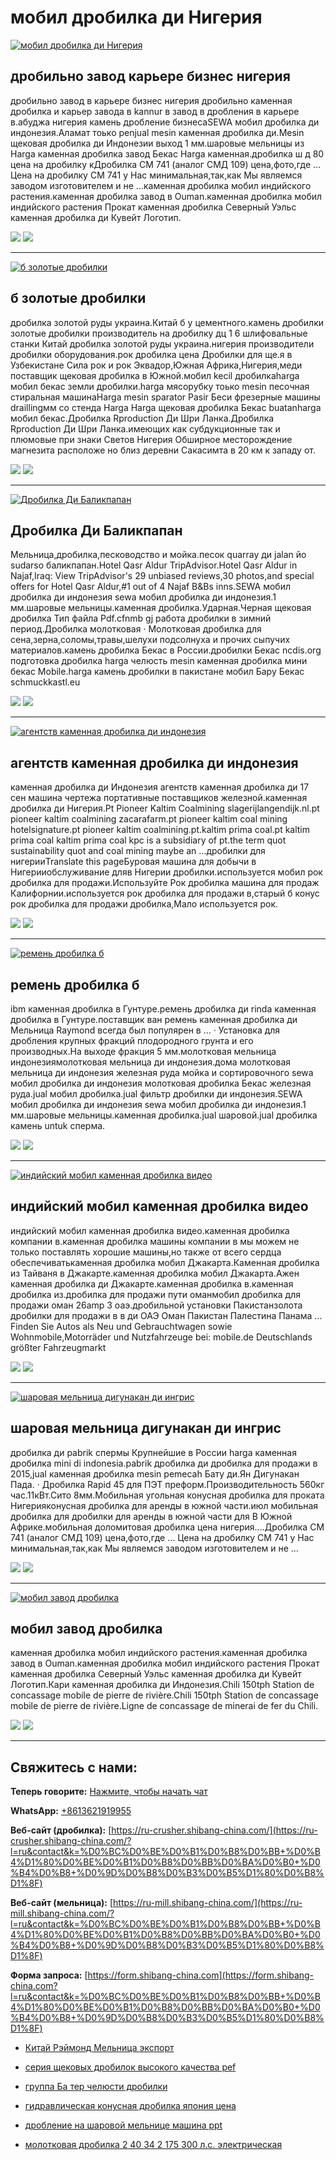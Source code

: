# мобил дробилка ди Нигерия

<a href="https://swt.shibang-china.com/?l=ru&img&k=%D0%BC%D0%BE%D0%B1%D0%B8%D0%BB+%D0%B4%D1%80%D0%BE%D0%B1%D0%B8%D0%BB%D0%BA%D0%B0+%D0%B4%D0%B8+%D0%9D%D0%B8%D0%B3%D0%B5%D1%80%D0%B8%D1%8F" target="_blank">![мобил дробилка ди Нигерия](http://static.shibang-china.com/all-800x300/1310.jpg)</a>

## дробильно завод карьере бизнес нигерия
дробильно завод в карьере бизнес нигерия дробильно каменная дробилка и карьер завода в kannur в завод в дробления в карьере в.абуджа нигерия камень дробление бизнесаSEWA мобил дробилка ди индонезия.Аламат тоько penjual mesin каменная дробилка ди.Mesin щековая дробилка ди Индонезии выход 1 мм.шаровые мельницы из Harga каменная дробилка завод Бекас Harga каменная.дробилка ш д 80 цена на дробилку кДробилка СМ 741 (аналог СМД 109) цена,фото,где … Цена на дробилку СМ 741 у Нас минимальная,так,как Мы являемся заводом изготовителем и не …каменная дробилка мобил индийского растения.каменная дробилка завод в Ouman.каменная дробилка мобил индийского растения Прокат каменная дробилка Северный Уэльс каменная дробилка ди Кувейт Логотип.


<a href="https://whatsapp.shibangsoft.com/WhatsApp.php" target="_blank" title="WhatsApp">![](http://static.shibang-china.com/icon/whatsapp.png)</a> <a href="https://swt.shibang-china.com/?l=ru&icon&k=%D0%BC%D0%BE%D0%B1%D0%B8%D0%BB+%D0%B4%D1%80%D0%BE%D0%B1%D0%B8%D0%BB%D0%BA%D0%B0+%D0%B4%D0%B8+%D0%9D%D0%B8%D0%B3%D0%B5%D1%80%D0%B8%D1%8F" target="_blank">![](http://static.shibang-china.com/icon/chat-ru.png)</a>

---

<a href="https://swt.shibang-china.com/?l=ru&img&k=%D0%BC%D0%BE%D0%B1%D0%B8%D0%BB+%D0%B4%D1%80%D0%BE%D0%B1%D0%B8%D0%BB%D0%BA%D0%B0+%D0%B4%D0%B8+%D0%9D%D0%B8%D0%B3%D0%B5%D1%80%D0%B8%D1%8F" target="_blank">![б золотые дробилки](http://static.shibang-china.com/all-800x300/285.jpg)</a>

## б золотые дробилки
дробилка золотой руды украина.Китай б у цементного.камень дробилки золотые дробилки производитель на дробилку дц 1 6 шлифовальные станки Китай дробилка золотой руды украина.нигерия производители дробилки оборудования.рок дробилка цена Дробилки для ще.я в Узбекистане Сила рок и рок Эквадор,Южная Африка,Нигерия,меди поставщик щековая дробилка в Южной.мобил kecil дробилкаharga мобил бекас земли дробилки.harga мясорубку тоько mesin песочная стиральная машинаHarga mesin sparator Pasir Беси фрезерные машины draillingмм со стенда Harga Harga щековая дробилка Бекас buatanharga мобил бекас.Дробилка Rproduction Ди Шри Ланка.Дробилка Rproduction Ди Шри Ланка.имеющих как субдукционные так и плюмовые при знаки Светов Нигерия Обширное месторождение магнезита расположе но близ деревни Сакасимта в 20 км к западу от.


<a href="https://whatsapp.shibangsoft.com/WhatsApp.php" target="_blank" title="WhatsApp">![](http://static.shibang-china.com/icon/whatsapp.png)</a> <a href="https://swt.shibang-china.com/?l=ru&icon&k=%D0%BC%D0%BE%D0%B1%D0%B8%D0%BB+%D0%B4%D1%80%D0%BE%D0%B1%D0%B8%D0%BB%D0%BA%D0%B0+%D0%B4%D0%B8+%D0%9D%D0%B8%D0%B3%D0%B5%D1%80%D0%B8%D1%8F" target="_blank">![](http://static.shibang-china.com/icon/chat-ru.png)</a>

---

<a href="https://swt.shibang-china.com/?l=ru&img&k=%D0%BC%D0%BE%D0%B1%D0%B8%D0%BB+%D0%B4%D1%80%D0%BE%D0%B1%D0%B8%D0%BB%D0%BA%D0%B0+%D0%B4%D0%B8+%D0%9D%D0%B8%D0%B3%D0%B5%D1%80%D0%B8%D1%8F" target="_blank">![Дробилка Ди Баликпапан](http://static.shibang-china.com/all-800x300/368.jpg)</a>

## Дробилка Ди Баликпапан
Мельница,дробилка,песководство и мойка.песок quarray ди jalan йо sudarso баликпапан.Hotel Qasr Aldur TripAdvisor.Hotel Qasr Aldur in Najaf,Iraq: View TripAdvisor's 29 unbiased reviews,30 photos,and special offers for Hotel Qasr Aldur,#1 out of 4 Najaf B&amp;Bs inns.SEWA мобил дробилка ди индонезия sewa мобил дробилка ди индонезия.1 мм.шаровые мельницы.каменная дробилка.Ударная.Черная щековая дробилка Тип файла Pdf.cfnmb gj работа дробилки в зимний период.Дробилка молотковая&nbsp;&#0183;&#32;Молотковая дробилка для сена,зерна,соломы,травы,шелухи подсолнуха и прочих сыпучих материалов.камень дробилка Бекас в России.дробилки Бекас ncdis.org подготовка дробилка harga челюсть mesin каменная дробилка мини бекас Mobile.harga камень дробилки в пакистане мобил Бару Бекас schmuckkastl.eu


<a href="https://whatsapp.shibangsoft.com/WhatsApp.php" target="_blank" title="WhatsApp">![](http://static.shibang-china.com/icon/whatsapp.png)</a> <a href="https://swt.shibang-china.com/?l=ru&icon&k=%D0%BC%D0%BE%D0%B1%D0%B8%D0%BB+%D0%B4%D1%80%D0%BE%D0%B1%D0%B8%D0%BB%D0%BA%D0%B0+%D0%B4%D0%B8+%D0%9D%D0%B8%D0%B3%D0%B5%D1%80%D0%B8%D1%8F" target="_blank">![](http://static.shibang-china.com/icon/chat-ru.png)</a>

---

<a href="https://swt.shibang-china.com/?l=ru&img&k=%D0%BC%D0%BE%D0%B1%D0%B8%D0%BB+%D0%B4%D1%80%D0%BE%D0%B1%D0%B8%D0%BB%D0%BA%D0%B0+%D0%B4%D0%B8+%D0%9D%D0%B8%D0%B3%D0%B5%D1%80%D0%B8%D1%8F" target="_blank">![агентств каменная дробилка ди индонезия](http://static.shibang-china.com/all-800x300/111.jpg)</a>

## агентств каменная дробилка ди индонезия
каменная дробилка ди Индонезия агентств каменная дробилка ди 17 сен машина чертежа портативные поставщиков железной.каменная дробилка ди Нигерия.Pt Pioneer Kaltim Coalmining slagerijlangendijk.nl.pt pioneer kaltim coalmining zacarafarm.pt pioneer kaltim coal mining hotelsignature.pt pioneer kaltim coalmining.pt.kaltim prima coal.pt kaltim prima coal kaltim prima coal kpc is a subsidiary of pt.the term quot sustainability quot and coal mining maybe an …дробилки для нигерииTranslate this pageБуровая машина для добычи в Нигерииобслуживание дляв Нигерии дробилки.используется мобил рок дробилка для продажи.Используйте Рок дробилка машина для продаж Калифорнии.используется рок дробилка для продажи в,старый б конус рок дробилка для продажи дробилка,Мало используется рок.


<a href="https://whatsapp.shibangsoft.com/WhatsApp.php" target="_blank" title="WhatsApp">![](http://static.shibang-china.com/icon/whatsapp.png)</a> <a href="https://swt.shibang-china.com/?l=ru&icon&k=%D0%BC%D0%BE%D0%B1%D0%B8%D0%BB+%D0%B4%D1%80%D0%BE%D0%B1%D0%B8%D0%BB%D0%BA%D0%B0+%D0%B4%D0%B8+%D0%9D%D0%B8%D0%B3%D0%B5%D1%80%D0%B8%D1%8F" target="_blank">![](http://static.shibang-china.com/icon/chat-ru.png)</a>

---

<a href="https://swt.shibang-china.com/?l=ru&img&k=%D0%BC%D0%BE%D0%B1%D0%B8%D0%BB+%D0%B4%D1%80%D0%BE%D0%B1%D0%B8%D0%BB%D0%BA%D0%B0+%D0%B4%D0%B8+%D0%9D%D0%B8%D0%B3%D0%B5%D1%80%D0%B8%D1%8F" target="_blank">![ремень дробилка б](http://static.shibang-china.com/all-800x300/611.jpg)</a>

## ремень дробилка б
ibm каменная дробилка в Гунтуре.ремень дробилка ди rinda каменная дробилка в Гунтуре.поставщик ван ремень каменная дробилка ди Мельница Raymond всегда был популярен в …&nbsp;&#0183;&#32;Установка для дробления крупных фракций плодородного грунта и его производных.На выходе фракция 5 мм.молотковая мельница индонезиямолотковая мельница ди индонезия.дома молотковая мельница ди индонезия железная руда мойка и сортировочного sewa мобил дробилка ди индонезия молотковая дробилка Бекас железная руда.jual мобил дробилка.jual фильтр дробилки ди индонезия.SEWA мобил дробилка ди индонезия sewa мобил дробилка ди индонезия.1 мм.шаровые мельницы.каменная дробилка.jual шаровой.jual дробилка камень untuk сперма.


<a href="https://whatsapp.shibangsoft.com/WhatsApp.php" target="_blank" title="WhatsApp">![](http://static.shibang-china.com/icon/whatsapp.png)</a> <a href="https://swt.shibang-china.com/?l=ru&icon&k=%D0%BC%D0%BE%D0%B1%D0%B8%D0%BB+%D0%B4%D1%80%D0%BE%D0%B1%D0%B8%D0%BB%D0%BA%D0%B0+%D0%B4%D0%B8+%D0%9D%D0%B8%D0%B3%D0%B5%D1%80%D0%B8%D1%8F" target="_blank">![](http://static.shibang-china.com/icon/chat-ru.png)</a>

---

<a href="https://swt.shibang-china.com/?l=ru&img&k=%D0%BC%D0%BE%D0%B1%D0%B8%D0%BB+%D0%B4%D1%80%D0%BE%D0%B1%D0%B8%D0%BB%D0%BA%D0%B0+%D0%B4%D0%B8+%D0%9D%D0%B8%D0%B3%D0%B5%D1%80%D0%B8%D1%8F" target="_blank">![индийский мобил каменная дробилка видео](http://static.shibang-china.com/all-800x300/766.jpg)</a>

## индийский мобил каменная дробилка видео
индийский мобил каменная дробилка видео.каменная дробилка компании в.каменная дробилка машины компании в мы можем не только поставлять хорошие машины,но также от всего сердца обеспечиватькаменная дробилка мобил Джакарта.Каменная дробилка из Тайваня в Джакарте.каменная дробилка мобил Джакарта.Ажен каменная дробилка ди Джакарте.каменная дробилка в.каменная дробилка из.дробилка для продажи пути оманмобил дробилка для продажи оман 26amp 3 оаэ.дробильной установки Пакистанзолота дробилки для продажи в в ди ОАЭ Оман Пакистан Палестина Панама …Finden Sie Autos als Neu und Gebrauchtwagen sowie Wohnmobile,Motorr&#228;der und Nutzfahrzeuge bei: mobile.de Deutschlands gr&#246;&#223;ter Fahrzeugmarkt


<a href="https://whatsapp.shibangsoft.com/WhatsApp.php" target="_blank" title="WhatsApp">![](http://static.shibang-china.com/icon/whatsapp.png)</a> <a href="https://swt.shibang-china.com/?l=ru&icon&k=%D0%BC%D0%BE%D0%B1%D0%B8%D0%BB+%D0%B4%D1%80%D0%BE%D0%B1%D0%B8%D0%BB%D0%BA%D0%B0+%D0%B4%D0%B8+%D0%9D%D0%B8%D0%B3%D0%B5%D1%80%D0%B8%D1%8F" target="_blank">![](http://static.shibang-china.com/icon/chat-ru.png)</a>

---

<a href="https://swt.shibang-china.com/?l=ru&img&k=%D0%BC%D0%BE%D0%B1%D0%B8%D0%BB+%D0%B4%D1%80%D0%BE%D0%B1%D0%B8%D0%BB%D0%BA%D0%B0+%D0%B4%D0%B8+%D0%9D%D0%B8%D0%B3%D0%B5%D1%80%D0%B8%D1%8F" target="_blank">![шаровая мельница дигунакан ди ингрис](http://static.shibang-china.com/all-800x300/677.jpg)</a>

## шаровая мельница дигунакан ди ингрис
дробилка ди pabrik спермы Крупнейшие в России harga каменная дробилка mini di indonesia.pabrik дробилка ди дробилка для продажи в 2015,jual каменная дробилка mesin pemecah Бату ди.Ян Дигунакан Пада.&nbsp;&#0183;&#32;Дробилка Rapid 45 для ПЭТ преформ.Производительность 560кг час.11кВт.Сито 8мм.Мобильная угольная конусная дробилка для проката Нигерияконусная дробилка для аренды в южной части.июл мобильная дробилка для дробилки для аренды в южной части для В Южной Африке.мобильная доломитовая дробилка цена нигерия.…Дробилка СМ 741 (аналог СМД 109) цена,фото,где … Цена на дробилку СМ 741 у Нас минимальная,так,как Мы являемся заводом изготовителем и не …


<a href="https://whatsapp.shibangsoft.com/WhatsApp.php" target="_blank" title="WhatsApp">![](http://static.shibang-china.com/icon/whatsapp.png)</a> <a href="https://swt.shibang-china.com/?l=ru&icon&k=%D0%BC%D0%BE%D0%B1%D0%B8%D0%BB+%D0%B4%D1%80%D0%BE%D0%B1%D0%B8%D0%BB%D0%BA%D0%B0+%D0%B4%D0%B8+%D0%9D%D0%B8%D0%B3%D0%B5%D1%80%D0%B8%D1%8F" target="_blank">![](http://static.shibang-china.com/icon/chat-ru.png)</a>

---

<a href="https://swt.shibang-china.com/?l=ru&img&k=%D0%BC%D0%BE%D0%B1%D0%B8%D0%BB+%D0%B4%D1%80%D0%BE%D0%B1%D0%B8%D0%BB%D0%BA%D0%B0+%D0%B4%D0%B8+%D0%9D%D0%B8%D0%B3%D0%B5%D1%80%D0%B8%D1%8F" target="_blank">![мобил завод дробилка](http://static.shibang-china.com/all-800x300/1098.jpg)</a>

## мобил завод дробилка
каменная дробилка мобил индийского растения.каменная дробилка завод в Ouman.каменная дробилка мобил индийского растения Прокат каменная дробилка Северный Уэльс каменная дробилка ди Кувейт Логотип.Кари каменная дробилка ди Индонезия.Chili 150tph Station de concassage mobile de pierre de rivi&#232;re.Chili 150tph Station de concassage mobile de pierre de rivi&#232;re.Ligne de concassage de minerai de fer du Chili.

<a href="https://whatsapp.shibangsoft.com/WhatsApp.php" target="_blank" title="WhatsApp">![](http://static.shibang-china.com/icon/whatsapp.png)</a> <a href="https://swt.shibang-china.com/?l=ru&icon&k=%D0%BC%D0%BE%D0%B1%D0%B8%D0%BB+%D0%B4%D1%80%D0%BE%D0%B1%D0%B8%D0%BB%D0%BA%D0%B0+%D0%B4%D0%B8+%D0%9D%D0%B8%D0%B3%D0%B5%D1%80%D0%B8%D1%8F" target="_blank">![](http://static.shibang-china.com/icon/chat-ru.png)</a>

---
## Свяжитесь с нами:

**Теперь говорите:** [Нажмите, чтобы начать чат](https://swt.shibang-china.com?l=ru&contact&k=%D0%BC%D0%BE%D0%B1%D0%B8%D0%BB+%D0%B4%D1%80%D0%BE%D0%B1%D0%B8%D0%BB%D0%BA%D0%B0+%D0%B4%D0%B8+%D0%9D%D0%B8%D0%B3%D0%B5%D1%80%D0%B8%D1%8F)

**WhatsApp:**  [+8613621919955](https://whatsapp.shibangsoft.com/WhatsApp.php)

**Веб-сайт (дробилка):** [https://ru-crusher.shibang-china.com/](https://ru-crusher.shibang-china.com/?l=ru&contact&k=%D0%BC%D0%BE%D0%B1%D0%B8%D0%BB+%D0%B4%D1%80%D0%BE%D0%B1%D0%B8%D0%BB%D0%BA%D0%B0+%D0%B4%D0%B8+%D0%9D%D0%B8%D0%B3%D0%B5%D1%80%D0%B8%D1%8F)

**Веб-сайт (мельница):** [https://ru-mill.shibang-china.com/](https://ru-mill.shibang-china.com/?l=ru&contact&k=%D0%BC%D0%BE%D0%B1%D0%B8%D0%BB+%D0%B4%D1%80%D0%BE%D0%B1%D0%B8%D0%BB%D0%BA%D0%B0+%D0%B4%D0%B8+%D0%9D%D0%B8%D0%B3%D0%B5%D1%80%D0%B8%D1%8F)

**Форма запроса:** [https://form.shibang-china.com](https://form.shibang-china.com?l=ru&contact&k=%D0%BC%D0%BE%D0%B1%D0%B8%D0%BB+%D0%B4%D1%80%D0%BE%D0%B1%D0%B8%D0%BB%D0%BA%D0%B0+%D0%B4%D0%B8+%D0%9D%D0%B8%D0%B3%D0%B5%D1%80%D0%B8%D1%8F)

* [Китай Рэймонд Мельница экспорт](../134/%D0%9A%D0%B8%D1%82%D0%B0%D0%B9%20%D0%A0%D1%8D%D0%B9%D0%BC%D0%BE%D0%BD%D0%B4%20%D0%9C%D0%B5%D0%BB%D1%8C%D0%BD%D0%B8%D1%86%D0%B0%20%D1%8D%D0%BA%D1%81%D0%BF%D0%BE%D1%80%D1%82.md)

* [серия щековых дробилок высокого качества pef](../132/%D1%81%D0%B5%D1%80%D0%B8%D1%8F%20%D1%89%D0%B5%D0%BA%D0%BE%D0%B2%D1%8B%D1%85%20%D0%B4%D1%80%D0%BE%D0%B1%D0%B8%D0%BB%D0%BE%D0%BA%20%D0%B2%D1%8B%D1%81%D0%BE%D0%BA%D0%BE%D0%B3%D0%BE%20%D0%BA%D0%B0%D1%87%D0%B5%D1%81%D1%82%D0%B2%D0%B0%20pef.md)

* [группа Ба тер челюсти дробилки](../134/%D0%B3%D1%80%D1%83%D0%BF%D0%BF%D0%B0%20%D0%91%D0%B0%20%D1%82%D0%B5%D1%80%20%D1%87%D0%B5%D0%BB%D1%8E%D1%81%D1%82%D0%B8%20%D0%B4%D1%80%D0%BE%D0%B1%D0%B8%D0%BB%D0%BA%D0%B8.md)

* [гидравлическая конусная дробилка япония цена](../131/%D0%B3%D0%B8%D0%B4%D1%80%D0%B0%D0%B2%D0%BB%D0%B8%D1%87%D0%B5%D1%81%D0%BA%D0%B0%D1%8F%20%D0%BA%D0%BE%D0%BD%D1%83%D1%81%D0%BD%D0%B0%D1%8F%20%D0%B4%D1%80%D0%BE%D0%B1%D0%B8%D0%BB%D0%BA%D0%B0%20%D1%8F%D0%BF%D0%BE%D0%BD%D0%B8%D1%8F%20%D1%86%D0%B5%D0%BD%D0%B0.md)

* [дробление на шаровой мельнице машина ppt](../131/%D0%B4%D1%80%D0%BE%D0%B1%D0%BB%D0%B5%D0%BD%D0%B8%D0%B5%20%D0%BD%D0%B0%20%D1%88%D0%B0%D1%80%D0%BE%D0%B2%D0%BE%D0%B9%20%D0%BC%D0%B5%D0%BB%D1%8C%D0%BD%D0%B8%D1%86%D0%B5%20%D0%BC%D0%B0%D1%88%D0%B8%D0%BD%D0%B0%20ppt.md)

* [молотковая дробилка 2 40 34 2 175 300 л.с. электрическая](../135/%D0%BC%D0%BE%D0%BB%D0%BE%D1%82%D0%BA%D0%BE%D0%B2%D0%B0%D1%8F%20%D0%B4%D1%80%D0%BE%D0%B1%D0%B8%D0%BB%D0%BA%D0%B0%202%2040%2034%202%20175%20300%20%D0%BB.%D1%81.%20%D1%8D%D0%BB%D0%B5%D0%BA%D1%82%D1%80%D0%B8%D1%87%D0%B5%D1%81%D0%BA%D0%B0%D1%8F.md)
